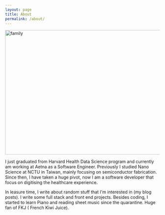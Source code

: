 ```yaml
---
layout: page
title: About
permalink: /about/
---
```


<img src="/images/family.png" alt="family" width="540" height="405">

I just graduated from Harvard Health Data Science program and currently am working at Aetna as a Software Engineer. Previously I studied Nano Science at NCTU in Taiwan, mainly focusing on semiconductor fabrication. Since then, I have taken a huge pivot, now I am a software developer that focus on digitising the healthcare experience.

In leasure time, I write about random stuff that I'm interested in (my blog posts). I write some full stack and front end projects. Besides coding, I started to learn Piano and reading sheet music since the quarantine. Huge fan of FKJ ( French Kiwi Juice).
